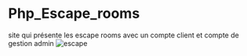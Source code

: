 # Php_Escape_rooms
site qui présente les escape rooms avec un compte client et compte de gestion admin
![escape](https://user-images.githubusercontent.com/67880193/114776132-1faf9300-9d40-11eb-964c-a4597ee58fbd.PNG)
